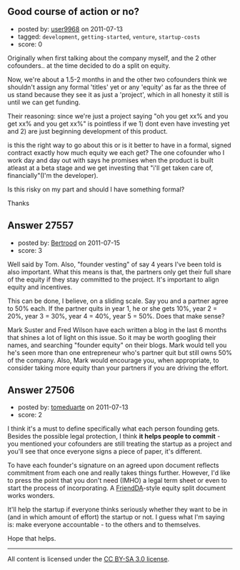 ## Good course of action or no?

- posted by: [user9968](https://stackexchange.com/users/-1/9968-user9968) on 2011-07-13
- tagged: `development`, `getting-started`, `venture`, `startup-costs`
- score: 0

Originally when first talking about the company myself, and the 2 other cofounders.. at the time decided to do a split on equity.

Now, we're about a 1.5-2 months in and the other two cofounders think we shouldn't assign any formal 'titles' yet or any 'equity' as far as the three of us stand because they see it as just a 'project', which in all honesty it still is until we can get funding.

Their reasoning: since we're just a project saying "oh you get xx% and you get xx% and you get xx%" is pointless if we 1) dont even have investing yet and 2) are just beginning development of this product.

is this the right way to go about this or is it better to have in a formal, signed contract exactly how much equity we each get? The one cofounder who I work day and day out with says he promises when the product is built atleast at a beta stage and we get investing that "i'll get taken care of, financially"(I'm the developer).

Is this risky on my part and should I have something formal?

Thanks


## Answer 27557

- posted by: [Bertrood](https://stackexchange.com/users/-1/11996-bertrood) on 2011-07-15
- score: 3

Well said by Tom.  Also, "founder vesting" of say 4 years I've been told is also important.  What this means is that, the partners only get their full share of the equity if they stay committed to the project.  It's important to align equity and incentives.

This can be done, I believe, on a sliding scale.  Say you and a partner agree to 50% each.  If the partner quits in year 1, he or she gets 10%, year 2 = 20%, year 3 = 30%, year 4 = 40%, year 5 = 50%.  Does that make sense?

Mark Suster and Fred Wilson have each written a blog in the last 6 months that shines a lot of light on this issue.  So it may be worth googling their names, and searching "founder equity" on their blogs.  Mark would tell you he's seen more than one entrepreneur who's partner quit but still owns 50% of the company.  Also, Mark would encourage you, when appropriate, to consider taking more equity than your partners if you are driving the effort.




## Answer 27506

- posted by: [tomeduarte](https://stackexchange.com/users/-1/6408-tomeduarte) on 2011-07-13
- score: 2

<p>I think it's a must to define specifically what each person founding gets. Besides the possible legal protection, I think <strong>it helps people to commit</strong> - you mentioned your cofounders are still treating the startup as a project and you'll see that once everyone signs a piece of paper, it's different.</p>

<p>To have each founder's signature on an agreed upon document reflects commitment from each one and really takes things further. However, I'd like to press the point that you don't need (IMHO) a legal term sheet or even to start the process of incorporating. A <a href="http://friendda.org/" rel="nofollow">FriendDA</a>-style equity split document works wonders.</p>

<p>It'll help the startup if everyone thinks seriously whether they want to be in (and in which amount of effort) the startup or not. I guess what I'm saying is: make everyone accountable - to the others and to themselves.</p>

<p>Hope that helps.</p>




---

All content is licensed under the [CC BY-SA 3.0 license](https://creativecommons.org/licenses/by-sa/3.0/).
